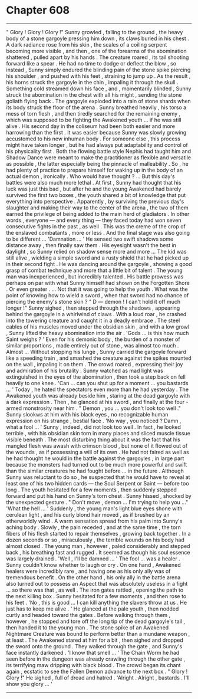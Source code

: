 
# Chapter 608


---

" Glory ! Glory ! Glory !"
Sunny growled , falling to the ground , the heavy body of a stone gargoyle pressing him down , its claws buried in his chest . A dark radiance rose from his skin , the scales of a coiling serpent becoming more visible , and then , one of the forearms of the abomination shattered , pulled apart by his hands .
The creature roared , its tail shooting forward like a spear . He had no time to dodge or deflect the blow , so instead , Sunny simply endured the blinding pain of the stone spike piercing his shoulder , and pushed with his feet , straining to jump up .
As the result , his horns struck the gargoyle in the chin , impaling it through the skull .
Something cold streamed down his face , and , momentarily blinded , Sunny struck the abomination in the chest with all his might , sending the stone goliath flying back .
The gargoyle exploded into a rain of stone shards when its body struck the floor of the arena .
Sunny breathed heavily , his torso a mess of torn flesh , and then tiredly searched for the remaining enemy , which was supposed to be fighting the Awakened youth … if he was still alive .
His second day in the coliseum had been both easier and more harrowing than the first .
It was easier because Sunny was slowly growing accustomed to his new inhuman body . For someone else , this process might have taken longer , but he had always put adaptability and control of his physicality first .
Both the flowing battle style Nephis had taught him and Shadow Dance were meant to make the practitioner as flexible and versatile as possible , the latter especially being the pinnacle of malleability .
So , he had plenty of practice to prepare himself for waking up in the body of an actual demon , ironically . Who would have thought ?
… But this day's battles were also much more lethal . At first , Sunny had thought that his luck was just this bad , but after he and the young Awakened had barely survived the first two boxes , the youth shared a bit of knowledge that put everything into perspective .
Apparently , by surviving the previous day's slaughter and making their way to the center of the arena , the two of them earned the privilege of being added to the main herd of gladiators . In other words , everyone — and every thing — they faced today had won seven consecutive fights in the past , as well .
This was the creme of the crop of the enslaved combatants , more or less .
And the final stage was also going to be different …
'Damnation … '
He sensed two swift shadows some distance away , then finally saw them . His eyesight wasn't the best in daylight , so Sunny relied on shadow sense more and more …
The kid was still alive , wielding a simple sword and a rusty shield that he had picked up in their second fight . He was dancing around the gargoyle , showing a good grasp of combat technique and more that a little bit of talent .
The young man was inexperienced , but incredibly talented . His battle prowess was perhaps on par with what Sunny himself had shown on the Forgotten Shore . Or even greater .
… Not that it was going to help the youth . What was the point of knowing how to wield a sword , when that sword had no chance of piercing the enemy's stone skin ?
" D — demon ! I can't hold it off much longer !"
Sunny sighed , then stepped through the shadows , appearing behind the gargoyle in a whirlwind of claws . With a loud roar , he crashed into the towering creature and caught it in a deadly embrace . The steel cables of his muscles moved under the obsidian skin , and with a low growl , Sunny lifted the heavy abomination into the air .
'Gods … is this how much Saint weighs ? '
Even for his demonic body , the burden of a monster of similar proportions , made entirely out of stone , was almost too much .
Almost …
Without stopping his lunge , Sunny carried the gargoyle forward like a speeding train , and smashed the creature against the spikes mounted on the wall , impaling it on them .
The crowd roared , expressing their joy and admiration of his brutality .
Sunny watched as mad light was extinguished in the eyes of the abomination , then took a step back on fell heavily to one knee .
'Can … can you shut up for a moment … you bastards … '
Today , he hated the spectators even more than he had yesterday .
The Awakened youth was already beside him , staring at the dead gargoyle with a dark expression . Then , he glanced at his sword , and finally at the four - armed monstrosity near him .
" Demon , you … you don't look too well ."
Sunny slookws at him with his black eyes , no recognizable human expression on his strange , bestial face .
'No way , you noticed ? Damn , what a fool … '
Sunny , indeed , did not look too well . In fact , he looked terrible , with his obsidian skin torn in many places and sliced muscle tissue visible beneath . The most disturbing thing about it was the fact that his mangled flesh was awash with crimson blood , but none of it flowed out of the wounds , as if possessing a will of its own .
He had not faired as well as he had thought he would in the battle against the gargoyles , in large part because the monsters had turned out to be much more powerful and swift than the similar creatures he had fought before … in the future .
Although Sunny was reluctant to do so , he suspected that he would have to reveal at least one of his two hidden cards — the Soul Serpent or Saint — before too long .
The youth hesitated for a few moments , then suddenly stepped forward and put his hand on Sunny's torn chest .
Sunny hissed , shocked by the unexpected gesture .
" Don't move , demon … I'm trying to help you …"
'What the hell … '
Suddenly , the young man's light blue eyes shone with cerulean light , and his curly blond hair moved , as if brushed by an otherworldly wind .
A warm sensation spread from his palm into Sunny's aching body . Slowly , the pain receded , and at the same time , the torn fibers of his flesh started to repair themselves , growing back together .
In a dozen seconds or so , miraculously , the terrible wounds on his body had almost closed . The young man , however , paled considerably and stepped back , his breathing fast and rugged . It seemed as though his soul essence was largely drained .
'Well , I'll be damned … '
The fool ... was a healer .
Sunny couldn't know whether to laugh or cry . On one hand , Awakened healers were incredibly rare , and having one as his only ally was of tremendous benefit .
On the other hand , his only ally in the battle arena also turned out to possess an Aspect that was absolutely useless in a fight … so there was that , as well .
The iron gates rattled , opening the path to the next killing box .
Sunny hesitated for a few moments , and then rose to his feet .
'No , this is good … I can kill anything the slavers throw at us . He just has to keep me alive . '
He glanced at the pale youth , then nodded curtly and headed toward the gates .
Before walking through them , however , he stopped and tore off the long tip of the dead gargoyle's tail , then handed it to the young man .
The stone spike of an Awakened Nightmare Creature was bound to perform better than a mundane weapon , at least .
The Awakened stared at him for a bit , then sighed and dropped the sword onto the ground .
They walked through the gate , and Sunny's face instantly darkened .
'I know that smell … '
The Chain Worm he had seen before in the dungeon was already crawling through the other gate , its terrifying maw dripping with black blood .
The crowd began its chant again , ecstatic to see the Fallen Demon advance to the next box .
" Glory ! Glory !"
He sighed , full of dread and hatred .
'Alright . Alright , bastards . I'll show you glory … '

---

